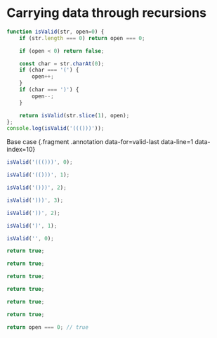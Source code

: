 # Carrying data through recursions

<div class="row small">
<div class="cell-3">

```js
function isValid(str, open=0) {
    if (str.length === 0) return open === 0;

    if (open < 0) return false;

    const char = str.charAt(0);
    if (char === '(') {
        open++;
    }
    if (char === ')') {
        open--;
    }

    return isValid(str.slice(1), open);
};
console.log(isValid('((()))'));
```

Base case {.fragment .annotation data-for=valid-last data-line=1 data-index=10}

</div>
<div class="cell-3">

<div class="row">
<div class="cell-3">

```js {.fragment data-index=1 #valid-first}
isValid('((()))', 0);
```

```js {.fragment data-index=2 .nudge-l-1}
isValid('(()))', 1);
```

```js {.fragment data-index=3 .nudge-l-2}
isValid('()))', 2);
```

```js {.fragment data-index=4 .nudge-l-3}
isValid(')))', 3);
```

```js {.fragment data-index=6 .nudge-l-4}
isValid('))', 2);
```

```js {.fragment data-index=7 .nudge-l-5}
isValid(')', 1);
```

```js {.fragment data-index=9 .nudge-l-6 #valid-last}
isValid('', 0);
```

<div class="fragment line line-arrow-end" data-from="valid-first" data-to="valid-last" data-index="11"></div>

</div>
<div class="cell-2">

```js {.fragment data-index=13 #valid-last-return}
return true;
```

```js {.fragment data-index=13 .nudge-r-1}
return true;
```

```js {.fragment data-index=13 .nudge-r-2}
return true;
```

```js {.fragment data-index=13 .nudge-r-3}
return true;
```

```js {.fragment data-index=13 .nudge-r-4}
return true;
```

```js {.fragment data-index=13 .nudge-r-5}
return true;
```

```js {.fragment data-index=12 .nudge-r-6 #valid-first-return}
return open === 0; // true
```

<div class="fragment line line-arrow-end" data-from="valid-first-return" data-to="valid-last-return" data-index="14"></div>

</div>
</div>
</div>
